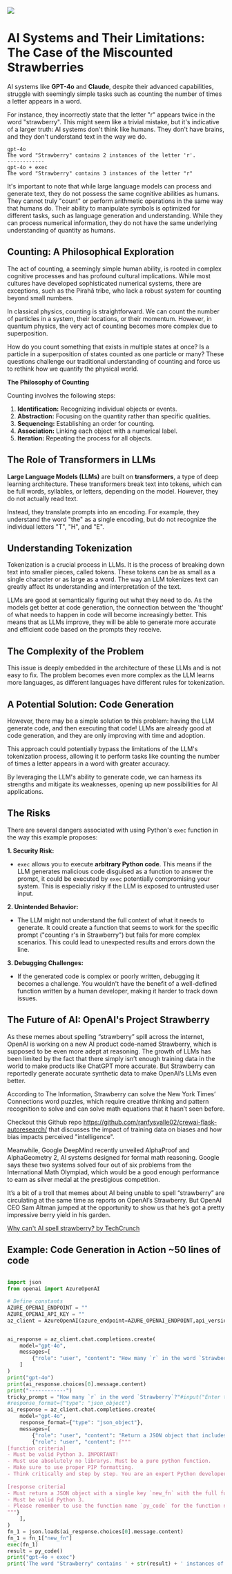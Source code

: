 ![](https://tii.imgix.net/production/articles/13494/3737c64b-90b1-4167-8d70-601b9670083c.png?auto=compress&fit=crop&auto=format)

# AI Systems and Their Limitations: The Case of the Miscounted Strawberries

AI systems like **GPT-4o** and **Claude**, despite their advanced capabilities, struggle with seemingly simple tasks such as counting the number of times a letter appears in a word. 

For instance, they incorrectly state that the letter "r" appears twice in the word "strawberry". This might seem like a trivial mistake, but it's indicative of a larger truth: AI systems don't think like humans. They don't have brains, and they don't understand text in the way we do.

```
gpt-4o
The word "Strawberry" contains 2 instances of the letter 'r'.
------------
gpt-4o + exec
The word "Strawberry" contains 3 instances of the letter "r"
```

It's important to note that while large language models can process and generate text, they do not possess the same cognitive abilities as humans. They cannot truly "count" or perform arithmetic operations in the same way that humans do. Their ability to manipulate symbols is optimized for different tasks, such as language generation and understanding. While they can process numerical information, they do not have the same underlying understanding of quantity as humans.

## **Counting: A Philosophical Exploration**

The act of counting, a seemingly simple human ability, is rooted in complex cognitive processes and has profound cultural implications. While most cultures have developed sophisticated numerical systems, there are exceptions, such as the Pirahã tribe, who lack a robust system for counting beyond small numbers.

In classical physics, counting is straightforward. We can count the number of particles in a system, their locations, or their momentum. However, in quantum physics, the very act of counting becomes more complex due to superposition.

How do you count something that exists in multiple states at once? Is a particle in a superposition of states counted as one particle or many? These questions challenge our traditional understanding of counting and force us to rethink how we quantify the physical world.

**The Philosophy of Counting**

Counting involves the following steps:

1. **Identification:** Recognizing individual objects or events.
2. **Abstraction:** Focusing on the quantity rather than specific qualities.
3. **Sequencing:** Establishing an order for counting.
4. **Association:** Linking each object with a numerical label.
5. **Iteration:** Repeating the process for all objects.

## The Role of Transformers in LLMs

**Large Language Models (LLMs)** are built on **transformers**, a type of deep learning architecture. These transformers break text into tokens, which can be full words, syllables, or letters, depending on the model. However, they do not actually read text. 

Instead, they translate prompts into an encoding. For example, they understand the word "the" as a single encoding, but do not recognize the individual letters "T", "H", and "E". 

## Understanding Tokenization

Tokenization is a crucial process in LLMs. It is the process of breaking down text into smaller pieces, called tokens. These tokens can be as small as a single character or as large as a word. The way an LLM tokenizes text can greatly affect its understanding and interpretation of the text.

LLMs are good at semantically figuring out what they need to do. As the models get better at code generation, the connection between the 'thought' of what needs to happen in code will become increasingly better. This means that as LLMs improve, they will be able to generate more accurate and efficient code based on the prompts they receive.

## The Complexity of the Problem

This issue is deeply embedded in the architecture of these LLMs and is not easy to fix. The problem becomes even more complex as the LLM learns more languages, as different languages have different rules for tokenization.

## A Potential Solution: Code Generation

However, there may be a simple solution to this problem: having the LLM generate code, and then executing that code! LLMs are already good at code generation, and they are only improving with time and adoption. 

This approach could potentially bypass the limitations of the LLM's tokenization process, allowing it to perform tasks like counting the number of times a letter appears in a word with greater accuracy. 

By leveraging the LLM's ability to generate code, we can harness its strengths and mitigate its weaknesses, opening up new possibilities for AI applications.

## The Risks

There are several dangers associated with using Python's `exec` function in the way this example proposes:

**1. Security Risk:** 

* `exec` allows you to execute **arbitrary Python code**. This means if the LLM generates malicious code disguised as a function to answer the prompt, it could be executed by `exec` potentially compromising your system. This is especially risky if the LLM is exposed to untrusted user input.

**2. Unintended Behavior:**

* The LLM might not understand the full context of what it needs to generate. It could create a function that seems to work for the specific prompt ("counting r's in Strawberry") but fails for more complex scenarios. This could lead to unexpected results and errors down the line.

**3. Debugging Challenges:**

* If the generated code is complex or poorly written, debugging it becomes a challenge. You wouldn't have the benefit of a well-defined function written by a human developer, making it harder to track down issues.


## The Future of AI: OpenAI's Project Strawberry

As these memes about spelling “strawberry” spill across the internet, OpenAI is working on a new AI product code-named Strawberry, which is supposed to be even more adept at reasoning. The growth of LLMs has been limited by the fact that there simply isn’t enough training data in the world to make products like ChatGPT more accurate. But Strawberry can reportedly generate accurate synthetic data to make OpenAI’s LLMs even better. 

According to The Information, Strawberry can solve the New York Times’ Connections word puzzles, which require creative thinking and pattern recognition to solve and can solve math equations that it hasn’t seen before.

Checkout this Github repo https://github.com/ranfysvalle02/crewai-flask-autoresearch/ that discusses the impact of training data on biases and how bias impacts perceived "intelligence".

Meanwhile, Google DeepMind recently unveiled AlphaProof and AlphaGeometry 2, AI systems designed for formal math reasoning. Google says these two systems solved four out of six problems from the International Math Olympiad, which would be a good enough performance to earn as silver medal at the prestigious competition.

It’s a bit of a troll that memes about AI being unable to spell “strawberry” are circulating at the same time as reports on OpenAI’s Strawberry. But OpenAI CEO Sam Altman jumped at the opportunity to show us that he’s got a pretty impressive berry yield in his garden.

[Why can't AI spell strawberry? by TechCrunch](https://techcrunch.com/2024/08/27/why-ai-cant-spell-strawberry/)

## Example: Code Generation in Action ~50 lines of code

```python

import json
from openai import AzureOpenAI

# Define constants
AZURE_OPENAI_ENDPOINT = ""
AZURE_OPENAI_API_KEY = "" 
az_client = AzureOpenAI(azure_endpoint=AZURE_OPENAI_ENDPOINT,api_version="2023-07-01-preview",api_key=AZURE_OPENAI_API_KEY)


ai_response = az_client.chat.completions.create(
    model="gpt-4o",
    messages=[
        {"role": "user", "content": "How many `r` in the word `Strawberry`?"},
    ]
)
print("gpt-4o")
print(ai_response.choices[0].message.content)
print("------------")
tricky_prompt = "How many `r` in the word `Strawberry`?"#input("Enter the tricky prompt: ")
#response_format={"type": "json_object"}
ai_response = az_client.chat.completions.create(
    model="gpt-4o",
    response_format={"type": "json_object"},
    messages=[
        {"role": "user", "content": "Return a JSON object that includes a Python function that can answer:`"+tricky_prompt+"`"},
        {"role": "user", "content": f"""
[function criteria]
- Must be valid Python 3. IMPORTANT!
- Must use absolutely no librarys. Must be a pure python function.
- Make sure to use proper PIP formatting.
- Think critically and step by step. You are an expert Python developer.
         
[response criteria]
- Must return a JSON object with a single key `new_fn` with the full function definition as a string.
- Must be valid Python 3.
- Please remember to use the function name `py_code` for the function name.
"""}
    ],
)
fn_1 = json.loads(ai_response.choices[0].message.content)
fn_1 = fn_1["new_fn"]
exec(fn_1)
result = py_code()
print("gpt-4o + exec")
print('The word "Strawberry" contains ' + str(result) + ' instances of the letter "r"')

```
